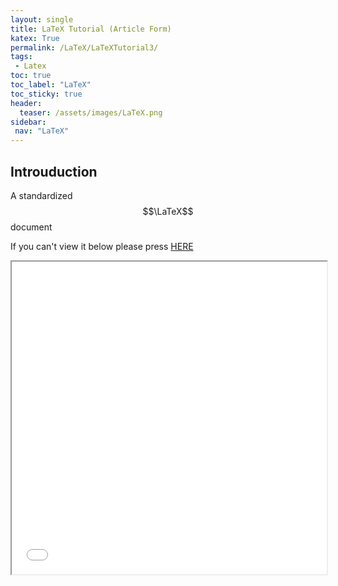 ```yaml
---
layout: single
title: LaTeX Tutorial (Article Form)
katex: True
permalink: /LaTeX/LaTeXTutorial3/
tags: 
 - Latex
toc: true
toc_label: "LaTeX"
toc_sticky: true
header:
  teaser: /assets/images/LaTeX.png
sidebar:
 nav: "LaTeX"
---
```


## Introuduction

A standardized $$\LaTeX$$ document

If you can't view it below please press [HERE]({{site.url}}/assets/LaTeX_Tutorial.pdf)

<iframe src="{{site.url}}/assets/LaTeX_Tutorial.pdf" width="100%" height="500px">